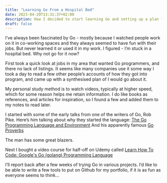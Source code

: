 ```yaml
---
title: "Learning Go From a Hospital Bed"
date: 2023-04-20T13:31:37+02:00
description: How I decided to start learning Go and setting up a plan for the first steps.
draft: false
---
```


I’ve always been fascinated by Go - mostly because I watched people work on it in co-working spaces and they always seemed to have fun with their jobs. But never learned it or used it in my work. I figured - I’m stuck in a hospital bed. Why not go for it now?

First took a quick look at jobs in my area that wanted Go programmers, and there no lack of listings. It seems like many companies use it some way I took a day to read a few other people’s accounts of how they got into program, and came up with a synthesised plan of I would go about it.

My personal study method is to watch videos, typically at higher speed, which for some reason helps me retain information. I do like books as references, and articles for inspiration, so I found a few and added them to my notes to read later.

I started with some of the early talks from one of the writers of Go, Rob Pike. Here’s him talking about why they started the language: [The Go Programming Language and Environment](https://www.youtube.com/watch?v=YXV7sa4oM4I)
And his apparently famous [Go Proverbs](https://www.youtube.com/watch?v=PAAkCSZUG1c)

The man has some great blazers.

Next I bought a video course for half-off on Udemy called [Learn How To Code: Google's Go (golang) Programming Language](https://www.udemy.com/course/learn-how-to-code/)

I’ll report back after a few weeks of trying Go in various projects. I’d like to be able to write a few tools to put on Github for my portfolio, if it is as fun as everyone seems to think…
